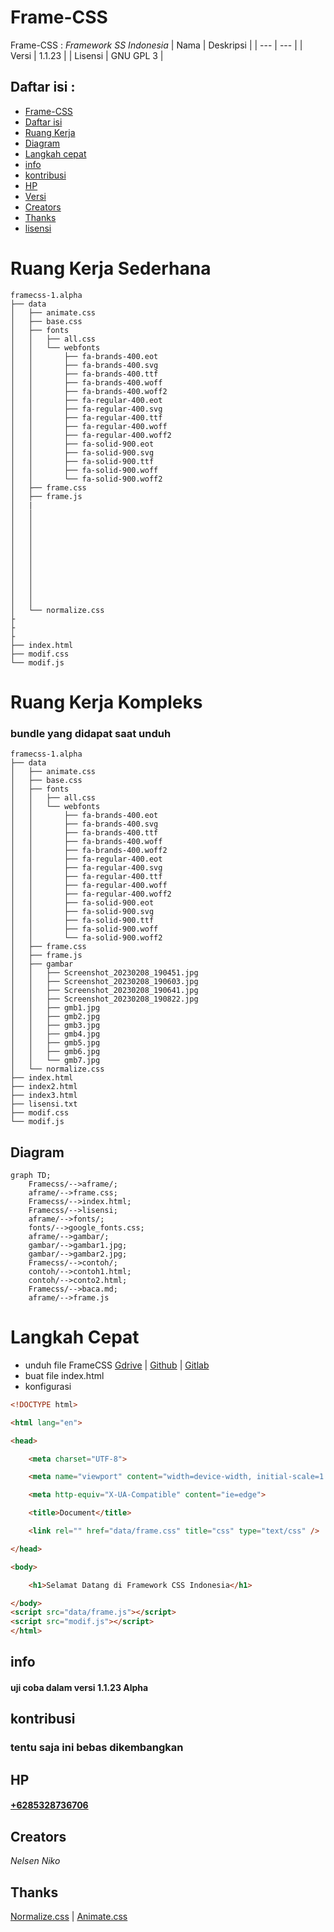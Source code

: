 # Frame-CSS
Frame-CSS : _Framework SS Indonesia_
| Nama | Deskripsi |
| --- | --- |
| Versi | 1.1.23 | 
| Lisensi | GNU GPL 3 |

## Daftar isi :

- [Frame-CSS](#frame-css)
- [Daftar isi](#daftar-isi)
- [Ruang Kerja](#ruang-kerja)
- [Diagram](#diagram)
- [Langkah cepat ](#langkah-cepat)
- [info](#info)
- [kontribusi](#kontribusi)
- [HP](#hp)
- [Versi](#versi)
- [Creators](#creators)
- [Thanks](#thanks)
- [lisensi](#lisensi)

# Ruang Kerja Sederhana

  ```text
framecss-1.alpha
├── data
│   ├── animate.css
│   ├── base.css
│   ├── fonts
│   │   ├── all.css
│   │   └── webfonts
│   │       ├── fa-brands-400.eot
│   │       ├── fa-brands-400.svg
│   │       ├── fa-brands-400.ttf
│   │       ├── fa-brands-400.woff
│   │       ├── fa-brands-400.woff2
│   │       ├── fa-regular-400.eot
│   │       ├── fa-regular-400.svg
│   │       ├── fa-regular-400.ttf
│   │       ├── fa-regular-400.woff
│   │       ├── fa-regular-400.woff2
│   │       ├── fa-solid-900.eot
│   │       ├── fa-solid-900.svg
│   │       ├── fa-solid-900.ttf
│   │       ├── fa-solid-900.woff
│   │       └── fa-solid-900.woff2
│   ├── frame.css
│   ├── frame.js
│   |
│   │  
│   │   
│   │   
│   │  
│   │   
│   │  
│   │   
│   │  
│   │   
│   │  
│   │   
│   └── normalize.css
├
├
├
├── index.html
├── modif.css
└── modif.js
  ```
# Ruang Kerja Kompleks
### bundle yang didapat saat unduh
  ```text
framecss-1.alpha
├── data
│   ├── animate.css
│   ├── base.css
│   ├── fonts
│   │   ├── all.css
│   │   └── webfonts
│   │       ├── fa-brands-400.eot
│   │       ├── fa-brands-400.svg
│   │       ├── fa-brands-400.ttf
│   │       ├── fa-brands-400.woff
│   │       ├── fa-brands-400.woff2
│   │       ├── fa-regular-400.eot
│   │       ├── fa-regular-400.svg
│   │       ├── fa-regular-400.ttf
│   │       ├── fa-regular-400.woff
│   │       ├── fa-regular-400.woff2
│   │       ├── fa-solid-900.eot
│   │       ├── fa-solid-900.svg
│   │       ├── fa-solid-900.ttf
│   │       ├── fa-solid-900.woff
│   │       └── fa-solid-900.woff2
│   ├── frame.css
│   ├── frame.js
│   ├── gambar
│   │   ├── Screenshot_20230208_190451.jpg
│   │   ├── Screenshot_20230208_190603.jpg
│   │   ├── Screenshot_20230208_190641.jpg
│   │   ├── Screenshot_20230208_190822.jpg
│   │   ├── gmb1.jpg
│   │   ├── gmb2.jpg
│   │   ├── gmb3.jpg
│   │   ├── gmb4.jpg
│   │   ├── gmb5.jpg
│   │   ├── gmb6.jpg
│   │   └── gmb7.jpg
│   └── normalize.css
├── index.html
├── index2.html
├── index3.html
├── lisensi.txt
├── modif.css
└── modif.js
```

## Diagram
```mermaid
graph TD;
    Framecss/-->aframe/;
    aframe/-->frame.css;
    Framecss/-->index.html;
    Framecss/-->lisensi;
    aframe/-->fonts/;
    fonts/-->google_fonts.css;
    aframe/-->gambar/;
    gambar/-->gambar1.jpg;
    gambar/-->gambar2.jpg;
    Framecss/-->contoh/;
    contoh/-->contoh1.html;
    contoh/-->conto2.html;
    Framecss/-->baca.md;
    aframe/-->frame.js
```

# Langkah Cepat
- unduh file FrameCSS [Gdrive](https://google.drive.com) | [Github](https://github.com/nelsenpro/aframe) | [Gitlab](https://)
- buat file index.html
- konfigurasi 
```html
<!DOCTYPE html>

<html lang="en">

<head>

    <meta charset="UTF-8">

    <meta name="viewport" content="width=device-width, initial-scale=1.0">

    <meta http-equiv="X-UA-Compatible" content="ie=edge">

    <title>Document</title>

    <link rel="" href="data/frame.css" title="css" type="text/css" />

</head>

<body>

    <h1>Selamat Datang di Framework CSS Indonesia</h1>

</body>
<script src="data/frame.js"></script>
<script src="modif.js"></script>
</html>
```

<!-- Text -->
## info
#### uji coba dalam versi 1.1.23 Alpha
## kontribusi 
<!-- Text -->
### tentu saja ini bebas dikembangkan
## HP
#### [+6285328736706](https://wa.me/6285328736706)
<!-- Text -->

## Creators
*Nelsen Niko*
<!-- Text -->

## Thanks
[Normalize.css](https://necolas.github.io/normalize.css/) | [Animate.css](https://animate.style/)

